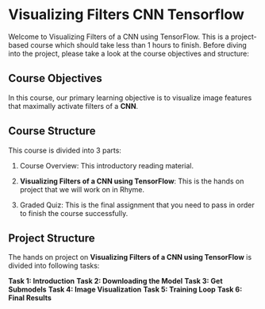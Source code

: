 # Visualizing Filters CNN  Tensorflow

Welcome to Visualizing Filters of a CNN using TensorFlow. This is a project-based course which should take less than 1 hours to finish. Before diving into the project, please take a look at the course objectives and structure:

## Course Objectives

In this course, our primary learning objective is to visualize image features that maximally activate filters of a **CNN**.

## Course Structure

This course is divided into 3 parts:

1. Course Overview: This introductory reading material.

2. **Visualizing Filters of a CNN using TensorFlow**: This is the hands on project that we will work on in Rhyme.

3. Graded Quiz: This is the final assignment that you need to pass in order to finish the course successfully.

## Project Structure

The hands on project on **Visualizing Filters of a CNN using TensorFlow** is divided into following tasks:

**Task 1: Introduction**
**Task 2: Downloading the Model**
**Task 3: Get Submodels**
**Task 4: Image Visualization**
**Task 5: Training Loop**
**Task 6: Final Results**